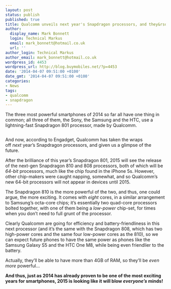 ```yaml
---
layout: post
status: publish
published: true
title: Qualcomm unveils next year's Snapdragon processors, and they&rsquo;re stunners
author:
  display_name: Mark Bonnett
  login: Technical Markus
  email: mark_bonnett@hotmail.co.uk
  url: ''
author_login: Technical Markus
author_email: mark_bonnett@hotmail.co.uk
wordpress_id: 4453
wordpress_url: http://blog.buymobiles.net/?p=4453
date: '2014-04-07 09:51:00 +0100'
date_gmt: '2014-04-07 09:51:00 +0100'
categories:
- News
tags:
- qualcomm
- snapdragon
---
```

<div id="stcpDiv">
<p><span class="postStandFirst">The three most powerful smartphones of 2014 so far all have one thing in common; all three of them, the Sony, the Samsung and the HTC, use a lightning-fast Snapdragon 801 processor, made by Qualcomm.</span></p>
<p><strong><img class="aligncenter" alt="" src="https://farm8.staticflickr.com/7298/13757582585_06f7cdfcaf.jpg" /></strong></p>
<p>And now, according to&nbsp;Engadget, Qualcomm has taken the wraps off&nbsp;<em>next</em>&nbsp;year&rsquo;s Snapdragon processors, and given us a glimpse of the future.</p>
<p>After the brilliance of this year&rsquo;s Snapdragon 801, 2015 will see the release of the next-gen Snapdragon 810 and 808 processors, both of which will be <em>64-bit</em> processors, much like the chip found in the iPhone 5s. However, other chip-makers were caught napping, somewhat, and so Qualcomm&rsquo;s new 64-bit processors will not appear in devices until 2015.</p>
<p>The Snapdragon 810 is the more powerful of the two, and thus, one could argue, the more exciting. It comes with <em>eight</em> cores, in a similar arrangement to Samsung&rsquo;s octa-core chips; it&rsquo;s essentially two quad-core processors bolted together, with one of them being a <em>low-power</em> chip-set, for times when you don&rsquo;t need to full grunt of the processor.</p>
<p>Clearly Qualcomm are going for efficiency and battery-friendliness in this next processor (and it&rsquo;s the same with the Snapdragon 808, which has two high-power cores and the same four low-power cores as the 810), so we can expect future phones to have the same power as phones like the Samsung Galaxy S5 and the HTC One M8, while being even friendlier to the battery.</p>
<p>Actually, they&rsquo;ll be able to have more than 4GB of RAM, so they&rsquo;ll be <em>even more</em> powerful...</p>
<p><strong>And thus, just as 2014 has already proven to be one of the most exciting years for smartphones, 2015 is looking like it will blow <em>everyone&rsquo;s</em> minds! </strong></p>
</div>
